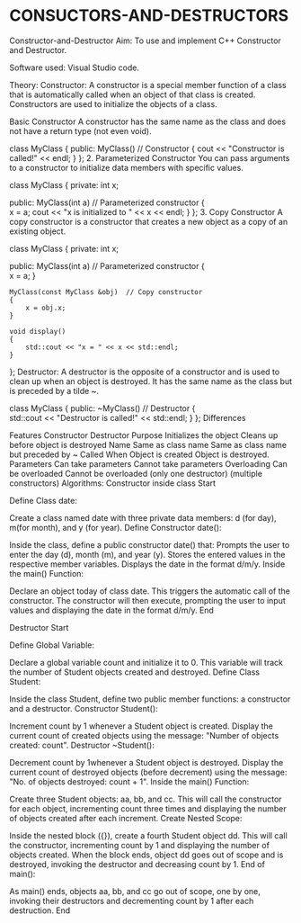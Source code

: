 # CONSUCTORS-AND-DESTRUCTORS

Constructor-and-Destructor
Aim:
To use and implement C++ Constructor and Destructor.

Software used:
Visual Studio code.

Theory:
Constructor:
A constructor is a special member function of a class that is automatically called when an object of that class is created. Constructors are used to initialize the objects of a class.

Basic Constructor
A constructor has the same name as the class and does not have a return type (not even void).

class MyClass
{
public:
    MyClass()    // Constructor
    { 
        cout << "Constructor is called!" << endl;
    }
};
2. Parameterized Constructor
You can pass arguments to a constructor to initialize data members with specific values.

class MyClass
{
private:
    int x;

public:
    MyClass(int a)    // Parameterized constructor
    {  
        x = a;
        cout << "x is initialized to " << x << endl;
    }
};
3. Copy Constructor
A copy constructor is a constructor that creates a new object as a copy of an existing object.

class MyClass
{
private:
    int x;

public:
    MyClass(int a)    // Parameterized constructor
    {  
        x = a;
    }

    MyClass(const MyClass &obj)  // Copy constructor
    {  
        x = obj.x;
    }

    void display()
    {
        std::cout << "x = " << x << std::endl;
    }
};
Destructor:
A destructor is the opposite of a constructor and is used to clean up when an object is destroyed. It has the same name as the class but is preceded by a tilde ~.

class MyClass
{
public:
    ~MyClass()  // Destructor
    {  
        std::cout << "Destructor is called!" << std::endl;
    }
};
Differences

Features	Constructor                    	Destructor
Purpose  	Initializes the object  	      Cleans up before object is destroyed
Name	    Same as class name      	       Same as class name but preceded by ~
                                          Called When	Object is created	Object is destroyed.
Parameters	Can take parameters	           Cannot take parameters
Overloading	Can be overloaded              Cannot be overloaded (only one destructor)
(multiple constructors)	
Algorithms:
Constructor inside class
Start

Define Class date:

Create a class named date with three private data members: d (for day), m(for month), and y (for year).
Define Constructor date():

Inside the class, define a public constructor date() that:
Prompts the user to enter the day (d), month (m), and year (y).
Stores the entered values in the respective member variables.
Displays the date in the format d/m/y.
Inside the main() Function:

Declare an object today of class date.
This triggers the automatic call of the constructor.
The constructor will then execute, prompting the user to input values and displaying the date in the format d/m/y.
End

Destructor
Start

Define Global Variable:

Declare a global variable count and initialize it to 0. This variable will track the number of Student objects created and destroyed.
Define Class Student:

Inside the class Student, define two public member functions: a constructor and a destructor.
Constructor Student():

Increment count by 1 whenever a Student object is created.
Display the current count of created objects using the message: "Number of objects created: count".
Destructor ~Student():

Decrement count by 1whenever a Student object is destroyed.
Display the current count of destroyed objects (before decrement) using the message: "No. of objects destroyed: count + 1".
Inside the main() Function:

Create three Student objects: aa, bb, and cc.
This will call the constructor for each object, incrementing count three times and displaying the number of objects created after each increment.
Create Nested Scope:

Inside the nested block ({}), create a fourth Student object dd.
This will call the constructor, incrementing count by 1 and displaying the number of objects created.
When the block ends, object dd goes out of scope and is destroyed, invoking the destructor and decreasing count by 1.
End of main():

As main() ends, objects aa, bb, and cc go out of scope, one by one, invoking their destructors and decrementing count by 1 after each destruction.
End
